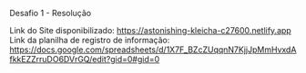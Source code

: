 Desafio 1 - Resolução

Link do Site disponibilizado: https://astonishing-kleicha-c27600.netlify.app
Link da planilha de registro de informação: https://docs.google.com/spreadsheets/d/1X7F_BZcZUqqnN7KjjJpMmHvxdAfkkEZZrruDO6DVrGQ/edit?gid=0#gid=0
